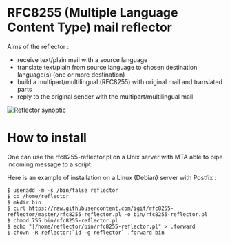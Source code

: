 # RFC8255 (Multiple Language Content Type) mail reflector
Aims of the reflector :
* receive text/plain mail with a source language
* translate text/plain from source language to chosen destination language(s) (one or more destination)
* build a multipart/multilingual (RFC8255) with original mail and translated parts
* reply to the original sender with the multipart/multilingual mail

![Reflector synoptic](synoptic-rfc8255-reflector--draw.io.png)

# How to install
One can use the rfc8255-reflector.pl on a Unix server with MTA able to pipe incoming message to a script.

Here is an example of installation on a Linux (Debian) server with Postfix :

```
$ useradd -m -s /bin/false reflector
$ cd /home/reflector
$ mkdir bin
$ curl https://raw.githubusercontent.com/igit/rfc8255-reflector/master/rfc8255-reflector.pl -o bin/rfc8255-reflector.pl
$ chmod 755 bin/rfc8255-reflector.pl
$ echo "|/home/reflector/bin/rfc8255-reflector.pl" > .forward
$ chown -R reflector:`id -g reflector` .forward bin
```
